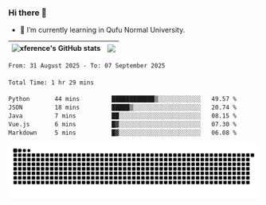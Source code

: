 ### Hi there 👋

<!--
**xference/xference** is a ✨ _special_ ✨ repository because its `README.md` (this file) appears on your GitHub profile.

Here are some ideas to get you started:

- 🔭 I’m currently working on ...

- 👯 I’m looking to collaborate on ...
- 🤔 I’m looking for help with ...
- 💬 Ask me about ...
- 📫 How to reach me: ...
- 😄 Pronouns: ...
- ⚡ Fun fact: ...
-->
- 🌱 I’m currently learning in Qufu Normal University.


| <img src="https://github-readme-stats.vercel.app/api?username=xference&show_icons=true&theme=ambient_gradient" alt="xference's GitHub stats" align="center"/> | <img src="https://github-readme-streak-stats.herokuapp.com/?user=xference"  style="zoom:100%;" align="center"/> |
| ------------------------------------------------------------ | ------------------------------------------------------------ |

<!--START_SECTION:waka-->

```txt
From: 31 August 2025 - To: 07 September 2025

Total Time: 1 hr 29 mins

Python       44 mins         ████████████▒░░░░░░░░░░░░   49.57 %
JSON         18 mins         █████▒░░░░░░░░░░░░░░░░░░░   20.74 %
Java         7 mins          ██░░░░░░░░░░░░░░░░░░░░░░░   08.15 %
Vue.js       6 mins          █▓░░░░░░░░░░░░░░░░░░░░░░░   07.30 %
Markdown     5 mins          █▓░░░░░░░░░░░░░░░░░░░░░░░   06.08 %
```

<!--END_SECTION:waka-->

<picture>
  <source media="(prefers-color-scheme: dark)" srcset="https://raw.githubusercontent.com/xference/xference/output/github-contribution-grid-snake-dark.svg" />
  <source media="(prefers-color-scheme: light)" srcset="https://raw.githubusercontent.com/xference/xference/output/github-contribution-grid-snake.svg" />
  <img alt="github-snake" src="https://raw.githubusercontent.com/xference/xference/output/github-contribution-grid-snake.svg" />
</picture>
